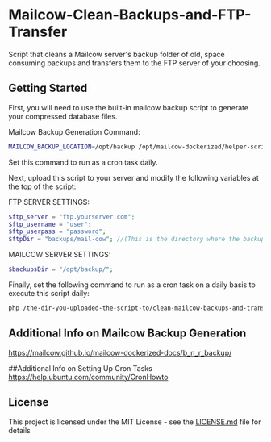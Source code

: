# Mailcow-Clean-Backups-and-FTP-Transfer
Script that cleans a Mailcow server's backup folder of old, space consuming backups and transfers them to the FTP server of your choosing.


## Getting Started

First, you will need to use the built-in mailcow backup script to generate your compressed database files. 

Mailcow Backup Generation Command: 
```bash
MAILCOW_BACKUP_LOCATION=/opt/backup /opt/mailcow-dockerized/helper-scripts/backup_and_restore.sh backup all
```
Set this command to run as a cron task daily.




Next, upload this script to your server and modify the following variables at the top of the script:

FTP SERVER SETTINGS:
```php
$ftp_server = "ftp.yourserver.com";
$ftp_username = "user";
$ftp_userpass = "password";
$ftpDir = "backups/mail-cow"; //(This is the directory where the backup folder/files should be created/uploaded)
 ``` 
MAILCOW SERVER SETTINGS:  
```php
$backupsDir = "/opt/backup/";
 ```   
 
 
 
Finally, set the following command to run as a cron task on a daily basis to execute this script daily:
```bash
php /the-dir-you-uploaded-the-script-to/clean-mailcow-backups-and-transfer.php
```


## Additional Info on Mailcow Backup Generation
https://mailcow.github.io/mailcow-dockerized-docs/b_n_r_backup/


##Additional Info on Setting Up Cron Tasks
https://help.ubuntu.com/community/CronHowto


## License

This project is licensed under the MIT License - see the [LICENSE.md](LICENSE.md) file for details


